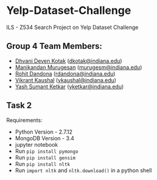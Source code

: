 # Yelp-Dataset-Challenge
ILS - Z534 Search Project on Yelp Dataset Challenge

## Group 4 Team Members:
* [Dhvani Deven Kotak](https://github.com/dhvanikotak) (dkotak@indiana.edu)  
* [Manikandan Murugesan](https://github.com/manikandan5) (murugesm@indiana.edu)  
* [Rohit Dandona](https://github.com/rohitdandona) (rdandona@indiana.edu)  
* [Vikrant Kaushal](https://github.com/KaushalVikrant) (vkaushal@indiana.edu)  
* [Yash Sumant Ketkar](https://github.com/yashketkar) (yketkar@indiana.edu)

## Task 2

Requirements:
- Python Version - 2.7.12
- MongoDB Version - 3.4
- jupyter notebook
- Run `pip install pymongo`
- Run `pip install gensim`
- Run `pip install nltk`
- Run `import nltk` and `nltk.download()` in a python shell
